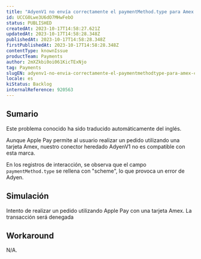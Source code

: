 ```yaml
---
title: "AdyenV1 no envía correctamente el paymentMethod.type para Amex cuando se utiliza Apple Pay."
id: UCCG0Lwe3U6dO7MHwFebO
status: PUBLISHED
createdAt: 2023-10-17T14:58:27.621Z
updatedAt: 2023-10-17T14:58:28.348Z
publishedAt: 2023-10-17T14:58:28.348Z
firstPublishedAt: 2023-10-17T14:58:28.348Z
contentType: knownIssue
productTeam: Payments
author: 2mXZkbi0oi061KicTExNjo
tag: Payments
slugEN: adyenv1-no-envia-correctamente-el-paymentmethodtype-para-amex-cuando-se-utiliza-apple-pay
locale: es
kiStatus: Backlog
internalReference: 920563
---
```


## Sumario

<div class="alert alert-info">
  <p>Este problema conocido ha sido traducido automáticamente del inglés.</p>
</div>


Aunque Apple Pay permite al usuario realizar un pedido utilizando una tarjeta Amex, nuestro conector heredado AdyenV1 no es compatible con esta marca.

En los registros de interacción, se observa que el campo` paymentMethod.type` se rellena con "scheme", lo que provoca un error de Adyen.


##

## Simulación


Intento de realizar un pedido utilizando Apple Pay con una tarjeta Amex. La transacción será denegada



## Workaround


N/A.





